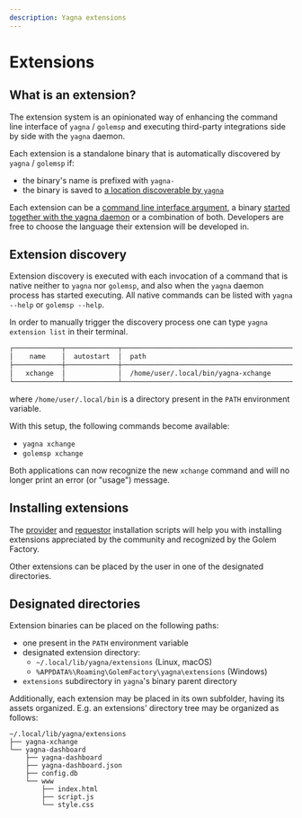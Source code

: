 ```yaml
---
description: Yagna extensions
---
```


# Extensions

## What is an extension?

The extension system is an opinionated way of enhancing the command line interface of `yagna` / `golemsp` and
executing third-party integrations side by side with the `yagna` daemon.

Each extension is a standalone binary that is automatically discovered by `yagna` / `golemsp` if:

- the binary's name is prefixed with `yagna-` 
- the binary is saved to [a location discoverable by `yagna`](#designated-directories)

Each extension can be a [command line interface argument](cli.md), a binary [started together with the yagna daemon](daemon.md) or a combination of both. 
Developers are free to choose the language their extension will be developed in.

## Extension discovery

Extension discovery is executed with each invocation of a command that is native neither to `yagna` nor `golemsp`, and
also when the `yagna` daemon process has started executing. All native commands can be listed with `yagna --help` or `golemsp --help`.

In order to manually trigger the discovery process one can type `yagna extension list` in their terminal.

```bash
┌────────────┬─────────────┬─────────────────────────────────────────────┬────────┐
│    name    │  autostart  │  path                                       │  args  │
├────────────┼─────────────┼─────────────────────────────────────────────┼────────┤
│   xchange  │             │  /home/user/.local/bin/yagna-xchange        │  usd   │
└────────────┴─────────────┴─────────────────────────────────────────────┴────────┘
```

where `/home/user/.local/bin` is a directory present in the `PATH` environment variable.

With this setup, the following commands become available:

- `yagna xchange`
- `golemsp xchange`

Both applications can now recognize the new `xchange` command and will no longer print an error (or "usage") message.

## Installing extensions

The [provider](../provider-tutorials/provider-tutorial.md) and [requestor]() installation scripts
will help you with installing extensions appreciated by the community and recognized by the Golem Factory.

Other extensions can be placed by the user in one of the designated directories.

## Designated directories

Extension binaries can be placed on the following paths: 

- one present in the `PATH` environment variable
- designated extension directory:
  - `~/.local/lib/yagna/extensions` (Linux, macOS)
  - `%APPDATA%\Roaming\GolemFactory\yagna\extensions` (Windows)
- `extensions` subdirectory in `yagna`'s binary parent directory

Additionally, each extension may be placed in its own subfolder, having its assets organized. 
E.g. an extensions' directory tree may be organized as follows:

```
~/.local/lib/yagna/extensions
├── yagna-xchange
└── yagna-dashboard
    ├── yagna-dashboard
    ├── yagna-dashboard.json
    ├── config.db
    └── www
        ├── index.html
        ├── script.js
        └── style.css
```

